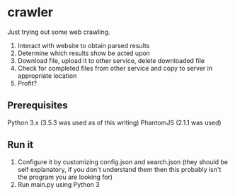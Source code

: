 # crawler
Just trying out some web crawling.

1. Interact with website to obtain parsed results
2. Determine which results show be acted upon
3. Download file, upload it to other service, delete downloaded file
4. Check for completed files from other service and copy to server in appropriate location
5. Profit?

## Prerequisites
Python 3.x (3.5.3 was used as of this writing)
PhantomJS (2.1.1 was used)

## Run it
1. Configure it by customizing config.json and search.json (they should be self explanatory, if you don't understand them then this probably isn't the program you are looking for)
2. Run main.py using Python 3
